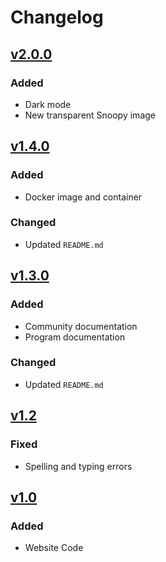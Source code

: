 # Changelog

## [v2.0.0](https://github.com/willtheorangeguy/Snoopy-Landing-Page/releases/tag/v2.0.0)

### Added

- Dark mode
- New transparent Snoopy image

## [v1.4.0](https://github.com/willtheorangeguy/Snoopy-Landing-Page/releases/tag/v1.4.0)

### Added

- Docker image and container

### Changed

- Updated `README.md`

## [v1.3.0](https://github.com/willtheorangeguy/Snoopy-Landing-Page/releases/tag/v1.3.0)

### Added

- Community documentation
- Program documentation

### Changed

- Updated `README.md`

## [v1.2](https://github.com/willtheorangeguy/Snoopy-Landing-Page/releases/tag/1.2)

### Fixed

- Spelling and typing errors

## [v1.0](https://github.com/willtheorangeguy/Snoopy-Landing-Page/releases/tag/1.0)

### Added

- Website Code
